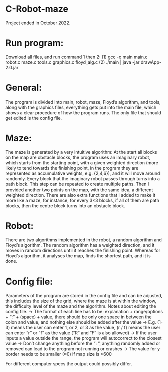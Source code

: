 # C-Robot-maze

Project ended in October 2022.

# Run program:

Download all files, and run command 1 then 2:
(1)	gcc -o main main.c robot.c maze.c tools.c graphics.c floyd_alg.c
(2)	./main | java -jar drawApp-2.0.jar


# General:

The program is divided into main, robot, maze, Floyd’s algorithm, and tools, along with the graphics files, everything gets put into the main file, which shows a clear procedure of how the program runs. The only file that should get edited is the config file.


# Maze:

The maze is generated by a very intuitive algorithm: At the start all blocks on the map are obstacle blocks, the program uses an imaginary robot, which starts from the starting point, with a given weighted direction (more likely to tend towards the finishing point, in the program they are represented as accumulative weights, e.g. {2,4,6}), and it will move around randomly. Every block that the imaginary robot passes through turns into a path block. This step can be repeated to create multiple paths. Then I provided another two points on the map, with the same idea, a different weighted direction. There are also extra functions that I added to make it more like a maze, for instance, for every 3×3 blocks, if all of them are path blocks, then the centre block turns into an obstacle block.


# Robot:

There are two algorithms implemented in the robot, a random algorithm and Floyd’s algorithm. The random algorithm has a weighted direction, and it moves in random directions until it reaches the finishing point. Whereas for Floyd’s algorithm, it analyses the map, finds the shortest path, and it is done.


# Config file:

Parameters of the program are stored in the config file and can be adjusted, this includes the size of the grid, where the maze is at within the window, the difficulty level of the maze and the algorithm. Notes about editing the config file.
-> The format of each line has to be: explanation + range/options + “:” + (space) + value, there should be only one space in between the colon and value, and nothing else should be added after the value
-> E.g. (1-3) means the user can enter 1, or 2, or 3 as the value, (r / f) means the user can enter “r” or “f” as the value (“R” and “F” is also allowed)
-> If the user inputs a value outside the range, the program will autocorrect to the closest value
-> Don’t change anything before the “: ”, anything randomly added or removed can lead to the program not running or crashes
-> The value for y border needs to be smaller (≈0) if map size is >600

For different computer specs the output could possibly differ.
